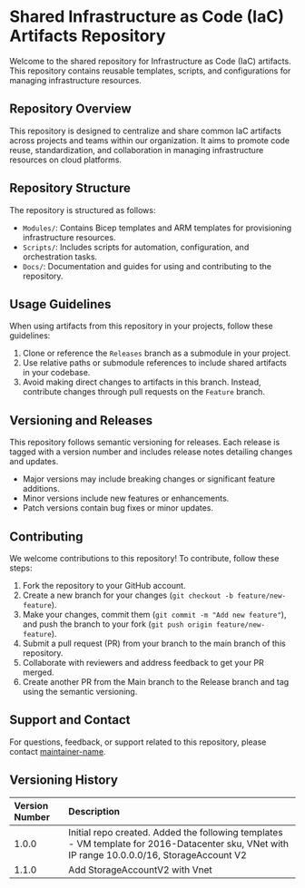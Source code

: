 # Shared Infrastructure as Code (IaC) Artifacts Repository

Welcome to the shared repository for Infrastructure as Code (IaC) artifacts. This repository contains reusable templates, scripts, and configurations for managing infrastructure resources.

## Repository Overview

This repository is designed to centralize and share common IaC artifacts across projects and teams within our organization. It aims to promote code reuse, standardization, and collaboration in managing infrastructure resources on cloud platforms.

## Repository Structure

The repository is structured as follows:

- `Modules/`: Contains Bicep templates and ARM templates for provisioning infrastructure resources.
- `Scripts/`: Includes scripts for automation, configuration, and orchestration tasks.
- `Docs/`: Documentation and guides for using and contributing to the repository.

## Usage Guidelines

When using artifacts from this repository in your projects, follow these guidelines:

1. Clone or reference the `Releases` branch as a submodule in your project.
2. Use relative paths or submodule references to include shared artifacts in your codebase.
3. Avoid making direct changes to artifacts in this branch. Instead, contribute changes through pull requests on the `Feature` branch.

## Versioning and Releases

This repository follows semantic versioning for releases. Each release is tagged with a version number and includes release notes detailing changes and updates.

- Major versions may include breaking changes or significant feature additions.
- Minor versions include new features or enhancements.
- Patch versions contain bug fixes or minor updates.

## Contributing

We welcome contributions to this repository! To contribute, follow these steps:

1. Fork the repository to your GitHub account.
2. Create a new branch for your changes (`git checkout -b feature/new-feature`).
3. Make your changes, commit them (`git commit -m "Add new feature"`), and push the branch to your fork (`git push origin feature/new-feature`).
4. Submit a pull request (PR) from your branch to the main branch of this repository.
5. Collaborate with reviewers and address feedback to get your PR merged.
6. Create another PR from the Main branch to the Release branch and tag using the semantic versioning.

## Support and Contact

For questions, feedback, or support related to this repository, please contact [maintainer-name](mailto:maintainer@example.com).

## Versioning History
|Version Number|Description|
|:---|:---|
|1.0.0|Initial repo created. Added the following templates - VM template for 2016-Datacenter sku, VNet with IP range 10.0.0.0/16, StorageAccount V2|
|1.1.0|Add StorageAccountV2 with Vnet |